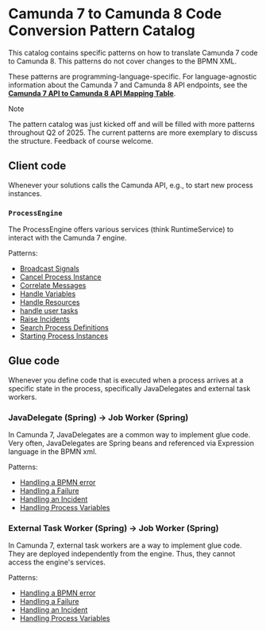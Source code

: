 # Camunda 7 to Camunda 8 Code Conversion Pattern Catalog

This catalog contains specific patterns on how to translate Camunda 7 code to Camunda 8. This patterns do not cover changes to the BPMN XML.

These patterns are programming-language-specific. For language-agnostic information about the Camunda 7 and Camunda 8 API endpoints, see the **[Camunda 7 API to Camunda 8 API Mapping Table](https://camunda-community-hub.github.io/camunda-7-to-8-code-conversion/)**.

> [!NOTE]  
> The pattern catalog was just kicked off and will be filled with more patterns throughout Q2 of 2025. The current patterns are more exemplary to discuss the structure. Feedback of course welcome.


<!-- The following content is automatically added with a Github Action from generate-catalog.js -->
<!-- BEGIN-CATALOG -->

## Client code

Whenever your solutions calls the Camunda API, e.g., to start new process instances.


### `ProcessEngine`

The ProcessEngine offers various services (think RuntimeService) to interact with the Camunda 7 engine.

Patterns:

- [Broadcast Signals](patterns/client-code/process_engine/broadcast-signals.md)
- [Cancel Process Instance](patterns/client-code/process_engine/cancel-process-instance.md)
- [Correlate Messages](patterns/client-code/process_engine/correlate-messages.md)
- [Handle Variables](patterns/client-code/process_engine/handle-process-variables.md)
- [Handle Resources](patterns/client-code/process_engine/handle-resources.md)
- [handle user tasks](patterns/client-code/process_engine/handle-user-tasks.md)
- [Raise Incidents](patterns/client-code/process_engine/raise-incidents.md)
- [Search Process Definitions](patterns/client-code/process_engine/search-process-definitions.md)
- [Starting Process Instances](patterns/client-code/process_engine/starting-process-instances.md)

## Glue code

Whenever you define code that is executed when a process arrives at a specific state in the process, specifically JavaDelegates and external task workers.


### JavaDelegate (Spring) &#8594; Job Worker (Spring)

In Camunda 7, JavaDelegates are a common way to implement glue code. Very often, JavaDelegates are Spring beans and referenced via Expression language in the BPMN xml.

Patterns:

- [Handling a BPMN error](patterns/glue-code/java-spring-delegate/handling-a-bpmn-error.md)
- [Handling a Failure](patterns/glue-code/java-spring-delegate/handling-a-failure.md)
- [Handling an Incident](patterns/glue-code/java-spring-delegate/handling-an-incident.md)
- [Handling Process Variables](patterns/glue-code/java-spring-delegate/handling-process-variables.md)

### External Task Worker (Spring) &#8594; Job Worker (Spring)

In Camunda 7, external task workers are a way to implement glue code. They are deployed independently from the engine. Thus, they cannot access the engine's services.

Patterns:

- [Handling a BPMN error](patterns/glue-code/java-spring-external-task-worker/handling-a-bpmn-error.md)
- [Handling a Failure](patterns/glue-code/java-spring-external-task-worker/handling-a-failure.md)
- [Handling an Incident](patterns/glue-code/java-spring-external-task-worker/handling-an-incident.md)
- [Handling Process Variables](patterns/glue-code/java-spring-external-task-worker/handling-process-variables.md)

<!-- END-CATALOG -->

